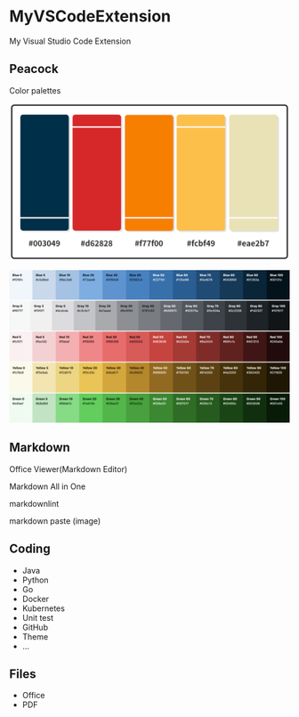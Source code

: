 # MyVSCodeExtension

My Visual Studio Code Extension

## Peacock

Color palettes

![Lemon-Meringue-Prussian-Blue-Color-Palette](image/README/Lemon-Meringue-Prussian-Blue-Color-Palette.png)

![Wordpress Admin Color Palette](image/README/wordpress-admin-color-palette-WP57.png)

## Markdown

Office Viewer(Markdown Editor)

Markdown All in One

markdownlint

markdown paste (image)

## Coding

- Java
- Python
- Go
- Docker
- Kubernetes
- Unit test
- GitHub
- Theme
- ...

## Files

- Office
- PDF

